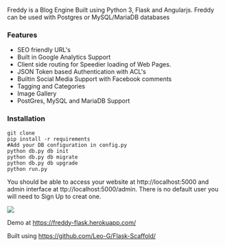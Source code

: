 Freddy is a Blog Engine Built using Python 3, Flask and Angularjs. Freddy can be used with Postgres or MySQL/MariaDB databases

### Features

- SEO friendly URL's
- Built in Google Analytics Support
- Client side routing for Speedier loading of Web Pages.
- JSON Token based Authentication with ACL's
- Builtin Social Media Support with Facebook comments
- Tagging and Categories
- Image Gallery
- PostGres, MySQL and MariaDB Support


### Installation

    git clone
    pip install -r requirements
    #Add your DB configuration in config.py
    python db.py db init
    python db.py db migrate
    python db.py db upgrade
    python run.py
    
You should be able to access your website at http://localhost:5000 and admin interface at ttp://localhost:5000/admin. There is no default user you will need to Sign Up to creat one.

![](http://i.imgur.com/rxFMACc.png)

Demo at https://freddy-flask.herokuapp.com/

Built using https://github.com/Leo-G/Flask-Scaffold/



